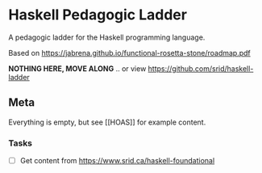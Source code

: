 # Haskell Pedagogic Ladder

A pedagogic ladder for the Haskell programming language.

Based on https://jabrena.github.io/functional-rosetta-stone/roadmap.pdf

**NOTHING HERE, MOVE ALONG** .. or view https://github.com/srid/haskell-ladder

## Meta

Everything is empty, but see [[HOAS]] for example content.

### Tasks

- [ ] Get content from https://www.srid.ca/haskell-foundational
